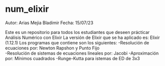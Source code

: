 # num_elixir

Autor: Arias Mejia Bladimir Fecha: 15/07/23

Este es un repositorio para todos los estudiantes que deseen prácticar Análisis Numérico con Elixir 
La versión de Elixir que se ha aplicado es: Elixir (1.12.1) 
Los programas que contiene son los siguientes: 
-Resolución de ecuaciones por: Newton Rapshon y Punto Fijo  
-Resolución de sistemas de ecuaciones lineales por: Jacobi
-Aproximación por: Mínimos cuadrados 
-Runge-Kutta para istemas de ED de 3x3
